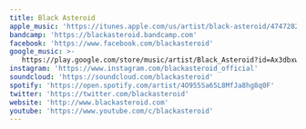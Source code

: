 ```yaml
---
title: Black Asteroid
apple_music: 'https://itunes.apple.com/us/artist/black-asteroid/474728201'
bandcamp: 'https://blackasteroid.bandcamp.com'
facebook: 'https://www.facebook.com/blackasteroid'
google_music: >-
   https://play.google.com/store/music/artist/Black_Asteroid?id=Ax3dbxwwcag5v4r6m27jzejvz7a
instagram: 'https://www.instagram.com/blackasteroid_official'
soundcloud: 'https://soundcloud.com/blackasteroid'
spotify: 'https://open.spotify.com/artist/4O955Sa65L8MfJa8hg8q0F'
twitter: 'https://twitter.com/blackasteroid'
website: 'http://www.blackasteroid.com'
youtube: 'https://www.youtube.com/c/blackasteroid'
---
```

